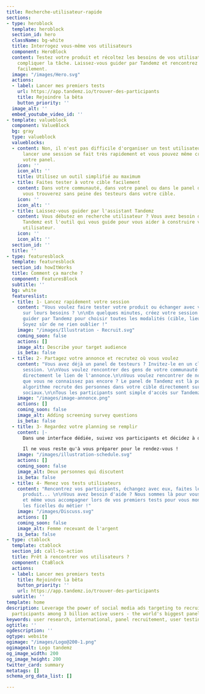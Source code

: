 ```yaml
---
title: Recherche-utilisateur-rapide
sections:
- type: heroblock
  template: heroblock
  section_id: hero
  className: bg-white
  title: Interrogez vous-même vos utilisateurs
  component: HeroBlock
  content: Testez votre produit et récoltez les besoins de vos utilisateurs sans vous
    compliquer la tâche. Laissez-vous guider par Tandemz et rencontrez votre cible
    facilement.
  image: "/images/Hero.svg"
  actions:
  - label: Lancer mes premiers tests
    url: https://app.tandemz.io/trouver-des-participants
    title: Rejoindre la bêta
    button_priority: ''
  image_alt: ''
  embed_youtube_video_id: ''
- template: valueblock
  component: ValueBlock
  bg: gray
  type: valueblock
  valueblocks:
  - content: Non, il n'est pas difficile d'organiser un test utilisateur. Sur Tandemz,
      lancer une session se fait très rapidement et vous pouvez même créer et gérer
      votre panel.
    icon: ''
    icon_alt: ''
    title: Utilisez un outil simplifié au maximum
  - title: Faites tester à votre cible facilement
    content: Dans votre communauté, dans votre panel ou dans le panel de Tandemz,
      vous trouverez sans peine des testeurs dans votre cible.
    icon: ''
    icon_alt: ''
  - title: Laissez-vous guider par l'assistant Tandemz
    content: Vous débutez en recherche utilisateur ? Vous avez besoin de conseil ?
      Tandemz est l'outil qui vous guide pour vous aider à construire votre recherche
      utilisateur.
    icon: ''
    icon_alt: ''
  section_id: ''
  title: ''
- type: featuresblock
  template: featuresblock
  section_id: howItWorks
  title: Comment ça marche ?
  component: FeaturesBlock
  subtitle: ''
  bg: white
  featureslist:
  - title: 1- Lancez rapidement votre session
    content: "Vous voulez faire tester votre produit ou échanger avec vos utilisateurs
      sur leurs besoins ? \n\nEn quelques minutes, créez votre session : laissez-vous
      guider par Tandemz pour choisir toutes les modalités (cible, lieu, date,...).
      Soyez sûr de ne rien oublier !"
    image: "/images/Illustration - Recruit.svg"
    coming_soon: false
    actions: []
    image_alt: Describe your target audience
    is_beta: false
  - title: 2- Partagez votre annonce et recrutez où vous voulez
    content: "Vous avez déjà un panel de testeurs ? Invitez-le en un clic à votre
      session. \n\nVous voulez rencontrer des gens de votre communauté ? Partagez-leur
      directement le lien de l'annonce.\n\nVous voulez rencontrer de nouvelles personnes,
      que vous ne connaissez pas encore ? Le panel de Tandemz est là pour ça ! Notre
      algorithme recrute des personnes dans votre cible directement sur les réseaux
      sociaux.\n\nTous les participants sont simple d'accès sur Tandemz."
    image: "/images/image-annonce.png"
    actions: []
    coming_soon: false
    image_alt: Adding screening survey questions
    is_beta: false
  - title: 3- Regardez votre planning se remplir
    content: |-
      Dans une interface dédiée, suivez vos participants et décidez à qui vous proposez un créneau. Les participants sont autonomes pour gérer leur rendez-vous, le reporter ou l'annuler. Les rappels sont automatiques.

      Il ne vous reste qu'à vous préparer pour le rendez-vous !
    image: "/images/illustration-schedule.svg"
    actions: []
    coming_soon: false
    image_alt: Deux personnes qui discutent
    is_beta: false
  - title: 4- Menez vos tests utilisateurs
    content: "Rencontrez vos participants, échangez avec eux, faites leur tester votre
      produit... \n\nVous avez besoin d'aide ? Nous sommes là pour vous conseiller
      et même vous accompagner lors de vos premiers tests pour vous montrer toutes
      les ficelles du métier !"
    image: "/images/Discuss.svg"
    actions: []
    coming_soon: false
    image_alt: Femme recevant de l'argent
    is_beta: false
- type: ctablock
  template: ctablock
  section_id: call-to-action
  title: Prêt à rencontrer vos utilisateurs ?
  component: CtaBlock
  actions:
  - label: Lancer mes premiers tests
    title: Rejoindre la bêta
    button_priority: ''
    url: https://app.tandemz.io/trouver-des-participants
  subtitle: ''
template: home
description: Leverage the power of social media ads targeting to recruit the perfect
  participants among 3 billion active users - the world's biggest panel.
keywords: user research, international, panel recruitement, user testing, interviews
ogtitle: ''
ogdescription: ''
ogtype: website
ogimage: "/images/Logo@200-1.png"
ogimagealt: Logo tandemz
og_image_width: 200
og_image_height: 200
twitter_card: summary
metatags: []
schema_org_data_list: []

---
```

